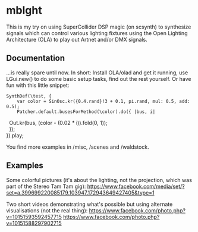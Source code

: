 mblght
======

This is my try on using SuperCollider DSP magic (on scsynth) to synthesize signals which can control various lighting fixtures using the Open Lighting Architecture (OLA) to play out Artnet and/or DMX signals.

Documentation
-------------

...is really spare until now. In short: Install OLA/olad and get it running, use LGui.new() to do some basic setup tasks, find out the rest yourself. Or have fun with this little snippet:

	SynthDef(\test, {  
		var color = SinOsc.kr({0.4.rand}!3 + 0.1, pi.rand, mul: 0.5, add: 0.5);  
		Patcher.default.busesForMethod(\color).do({ |bus, i|  
 			Out.kr(bus, (color - (0.02 * i)).fold(0, 1));  
 		});  
	}).play;

You find more examples in /misc, /scenes and /waldstock.

Examples
--------

Some colorful pictures (it's about the lighting, not the projection, which was part of the Stereo Tam Tam gig):
https://www.facebook.com/media/set/?set=a.399699220085179.103947.172943649427405&type=1

Two short videos demonstrating what's possible but using alternate visualisations (not the real thing):
https://www.facebook.com/photo.php?v=10151593592457715
https://www.facebook.com/photo.php?v=10151588297902715